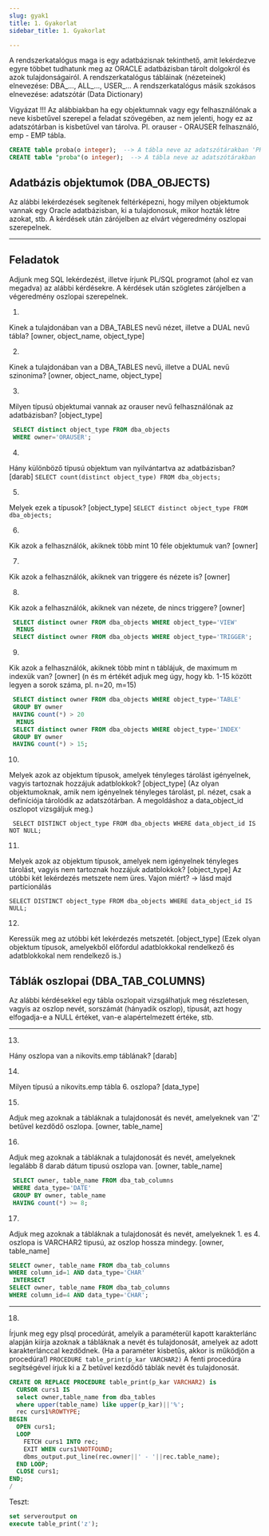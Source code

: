 ```yaml
---
slug: gyak1
title: 1. Gyakorlat
sidebar_title: 1. Gyakorlat

---
```

A rendszerkatalógus maga is egy adatbázisnak tekinthető, amit lekérdezve egyre többet
tudhatunk meg az ORACLE adatbázisban tárolt dolgokról és azok tulajdonságairól.
A rendszerkatalógus tábláinak (nézeteinek) elnevezése: DBA_..., ALL_..., USER_...
A rendszerkatalógus másik szokásos elnevezése: adatszótár (Data Dictionary)

Vigyázat !!!
Az alábbiakban ha egy objektumnak vagy egy felhasználónak a neve kisbetűvel 
szerepel a feladat szövegében, az nem jelenti, hogy ez az adatszótárban is kisbetűvel
van tárolva. Pl. orauser - ORAUSER felhasználó, emp - EMP tábla.
```sql
CREATE table proba(o integer);  --> A tábla neve az adatszótárakban 'PROBA' lesz.
CREATE table "proba"(o integer);  --> A tábla neve az adatszótárakban 'proba' lesz.
```
Adatbázis objektumok (DBA_OBJECTS)
----------------------------------
Az alábbi lekérdezések segítenek feltérképezni, hogy milyen objektumok
vannak egy Oracle adatbázisban, ki a tulajdonosuk, mikor hozták létre azokat, stb.
A kérdések után zárójelben az elvárt végeredmény oszlopai szerepelnek.

---------------------------------------------------------------------------------
Feladatok
---------
Adjunk meg SQL lekérdezést, illetve írjunk PL/SQL programot (ahol ez van megadva)
az alábbi kérdésekre. A kérdések után szögletes zárójelben a végeredmény oszlopai szerepelnek.

1.
Kinek a tulajdonában van a DBA_TABLES nevű nézet, illetve a DUAL nevű tábla? [owner, object_name, object_type]

2.
Kinek a tulajdonában van a DBA_TABLES nevű, illetve a DUAL nevű szinonima? [owner, object_name, object_type]

3.
Milyen típusú objektumai vannak az orauser nevű felhasználónak az adatbázisban? [object_type]
```sql
 SELECT distinct object_type FROM dba_objects
 WHERE owner='ORAUSER';
```
4.
Hány különböző típusú objektum van nyilvántartva az adatbázisban? [darab]
`SELECT count(distinct object_type) FROM dba_objects;`

5.
Melyek ezek a típusok? [object_type]
`SELECT distinct object_type FROM dba_objects;`

6.
Kik azok a felhasználók, akiknek több mint 10 féle objektumuk van? [owner]

7.
Kik azok a felhasználók, akiknek van triggere és nézete is? [owner]

8.
Kik azok a felhasználók, akiknek van nézete, de nincs triggere? [owner]
```sql
 SELECT distinct owner FROM dba_objects WHERE object_type='VIEW'
  MINUS
 SELECT distinct owner FROM dba_objects WHERE object_type='TRIGGER';
```

9.
Kik azok a felhasználók, akiknek több mint n táblájuk, de maximum m indexük van? [owner]
(n és m értékét adjuk meg úgy, hogy kb. 1-15 között legyen a sorok száma, pl. n=20, m=15)
```sql
 SELECT distinct owner FROM dba_objects WHERE object_type='TABLE'
 GROUP BY owner
 HAVING count(*) > 20
  MINUS
 SELECT distinct owner FROM dba_objects WHERE object_type='INDEX'
 GROUP BY owner
 HAVING count(*) > 15;
```
10.
Melyek azok az objektum típusok, amelyek tényleges tárolást igényelnek, vagyis
tartoznak hozzájuk adatblokkok? [object_type]
 (Az olyan objektumoknak, amik nem igényelnek tényleges tárolást, pl. nézet,
  csak a definíciója tárolódik az adatszótárban. A megoldáshoz a data_object_id oszlopot
  vizsgáljuk meg.)
  
` SELECT DISTINCT object_type FROM dba_objects WHERE data_object_id IS NOT NULL;`

11.
Melyek azok az objektum típusok, amelyek nem igényelnek tényleges tárolást, vagyis nem
tartoznak hozzájuk adatblokkok? [object_type]
 Az utóbbi két lekérdezés metszete nem üres. Vajon miért? -> lásd majd partícionálás
 
 `SELECT DISTINCT object_type FROM dba_objects WHERE data_object_id IS NULL;`

12.
Keressük meg az utóbbi két lekérdezés metszetét. [object_type]
 (Ezek olyan objektum típusok, amelyekből előfordul adatblokkokal rendelkező
 és adatblokkokal nem rendelkező is.)

Táblák oszlopai (DBA_TAB_COLUMNS)
---------------------------------
Az alábbi kérdésekkel egy tábla oszlopait vizsgálhatjuk meg részletesen, vagyis
az oszlop nevét, sorszámát (hányadik oszlop), típusát, azt hogy elfogadja-e a NULL
értéket, van-e alapértelmezett értéke, stb.

--------------------------------------------------------------------------------

13.
Hány oszlopa van a nikovits.emp táblának? [darab]

14.
Milyen típusú a nikovits.emp tábla 6. oszlopa? [data_type]

15.
Adjuk meg azoknak a tábláknak a tulajdonosát és nevét, amelyeknek van 'Z' betűvel 
kezdődő oszlopa. [owner, table_name]

16.
Adjuk meg azoknak a tábláknak a tulajdonosát és nevét, amelyeknek legalább 8 
darab dátum tipusú oszlopa van. [owner, table_name]
```sql
 SELECT owner, table_name FROM dba_tab_columns
 WHERE data_type='DATE'
 GROUP BY owner, table_name
 HAVING count(*) >= 8;
```

17.
Adjuk meg azoknak a tábláknak a tulajdonosát és nevét, amelyeknek 1. es 4. oszlopa is
VARCHAR2 tipusú, az oszlop hossza mindegy. [owner, table_name]
 ```sql
 SELECT owner, table_name FROM dba_tab_columns
 WHERE column_id=1 AND data_type='CHAR'
  INTERSECT
 SELECT owner, table_name FROM dba_tab_columns
 WHERE column_id=4 AND data_type='CHAR';
```

-----------------------------------------------------------------------


18.
Írjunk meg egy plsql procedúrát, amelyik a paraméterül kapott karakterlánc alapján 
kiírja azoknak a tábláknak a nevét és tulajdonosát, amelyek az adott karakterlánccal 
kezdődnek. (Ha a paraméter kisbetűs, akkor is működjön a procedúra!)
     `PROCEDURE table_print(p_kar VARCHAR2)` 
A fenti procedúra segítségével írjuk ki a Z betűvel kezdődő táblák nevét és tulajdonosát.
```sql
CREATE OR REPLACE PROCEDURE table_print(p_kar VARCHAR2) is
  CURSOR curs1 IS 
  select owner,table_name from dba_tables
  where upper(table_name) like upper(p_kar)||'%';
  rec curs1%ROWTYPE;
BEGIN
  OPEN curs1;
  LOOP
    FETCH curs1 INTO rec;
    EXIT WHEN curs1%NOTFOUND;
    dbms_output.put_line(rec.owner||' - '||rec.table_name);
  END LOOP;
  CLOSE curs1;
END;
/
```
Teszt:
```sql
set serveroutput on
execute table_print('z');
```

<!--stackedit_data:
eyJoaXN0b3J5IjpbMTczNjk2NTE2M119
-->